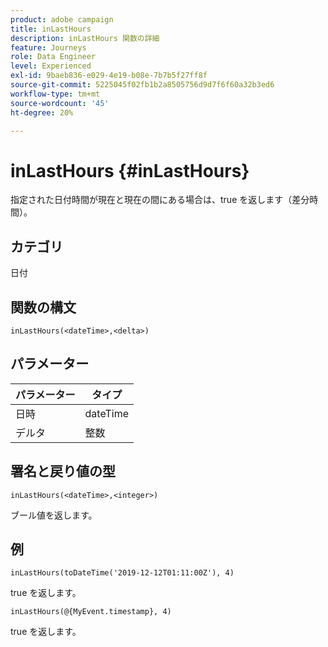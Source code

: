 ```yaml
---
product: adobe campaign
title: inLastHours
description: inLastHours 関数の詳細
feature: Journeys
role: Data Engineer
level: Experienced
exl-id: 9baeb836-e029-4e19-b08e-7b7b5f27ff8f
source-git-commit: 5225045f02fb1b2a8505756d9d7f6f60a32b3ed6
workflow-type: tm+mt
source-wordcount: '45'
ht-degree: 20%

---
```


# inLastHours {#inLastHours}

指定された日付時間が現在と現在の間にある場合は、true を返します（差分時間）。

## カテゴリ

日付

## 関数の構文

`inLastHours(<dateTime>,<delta>)`

## パラメーター

| パラメーター | タイプ |
|-----------|------------------|
| 日時 | dateTime |
| デルタ | 整数 |

## 署名と戻り値の型

`inLastHours(<dateTime>,<integer>)`

ブール値を返します。

## 例

`inLastHours(toDateTime('2019-12-12T01:11:00Z'), 4)`

true を返します。

`inLastHours(@{MyEvent.timestamp}, 4)`

true を返します。
